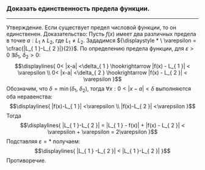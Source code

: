 ### Доказать единственность предела функции.
---
Утверждение. Если существует предел числовой функции, то он единственен. 
Доказательство:
Пусть ${\displaystyle f(x)}$ имеет два различных предела в точке ${\displaystyle a: L_{ 1 } \wedge L_{ 2 }}$, где ${\displaystyle L_{ 1 } \neq L_{ 2 }}$.
Зададимся ${\displaystyle * \ \varepsilon = \cfrac{|L_{ 1 }-L_{ 2 }|}{2}}$. По определению предела функции, для ${\displaystyle \varepsilon>0 \ \exists\delta_{ 1 }, \ \delta_{ 2 } > 0}$:
$$\displaylines{
0< |x-a| <\delta_{ 1 } \hookrightarrow |f(x) - L_{ 1 }| < \varepsilon \\
0< |x-a| <\delta_{ 2 } \hookrightarrow |f(x) - L_{ 2 }| < \varepsilon
}$$
Обозначим, что ${\displaystyle \delta = \min(\delta_{ 1 },\ \delta_{ 2 })}$, тогда ${\displaystyle \forall{x} : 0<|x-a|<\delta}$ выполняются оба неравенства:
$$\displaylines{
|f(x)-L_{ 1 }| <\varepsilon \\
|f(x)-L_{ 2 }| <\varepsilon
}$$
Тогда
$$\displaylines{
|L_{ 1 }-L_{ 2 }| = |L_{ 1 } - f(x)| + |f(x) - L_{ 2 }| < \varepsilon + \varepsilon = 2\varepsilon
}$$
Подставляя ${\displaystyle \varepsilon = *}$ получаем:
$$\displaylines{
|L_{ 1 } -L_{ 2 }| < |L_{ 1 }-L_{ 2 }|
}$$
Противоречие. 
